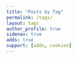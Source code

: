 ```yaml
---
title: "Posts by Tag"
permalink: /tags/
layout: tags
author_profile: true
sidenav: true
adds: true
support: [adds, cookies]
---
```

